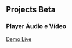<meta></meta>

## Projects Beta

### Player Áudio e Vídeo 
[Demo Live](https://fcasfs-of.github.io/TECH-Free/)


